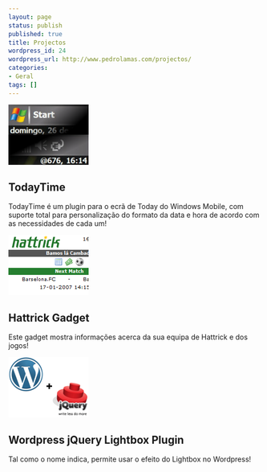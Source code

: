 ```yaml
---
layout: page
status: publish
published: true
title: Projectos
wordpress_id: 24
wordpress_url: http://www.pedrolamas.com/projectos/
categories:
- Geral
tags: []
---
```

[![TodayTime](/wp-content/uploads/2007/12/todaytime.png)](todaytime/)

TodayTime
------------------------------------------------------------------------------------------------------

TodayTime é um plugin para o ecrã de Today do Windows Mobile, com suporte total para personalização do formato da data e hora de acordo com as necessidades de cada um!

[![Hattrick Gadget](/wp-content/uploads/2007/12/hattrick.png)](hattrick-gadget/)

Hattrick Gadget
-----------------------------------------------------------------------------------------------------------------------

Este gadget mostra informações acerca da sua equipa de Hattrick e dos jogos!

[![jQuery Lightbox Plugin](/wp-content/uploads/2008/01/wordpress_jquery.png)](jquery-lightbox/)

Wordpress jQuery Lightbox Plugin
-------------------------------------------------------------------------------------------------------------------------------------------------------

Tal como o nome indica, permite usar o efeito do Lightbox no Wordpress!
